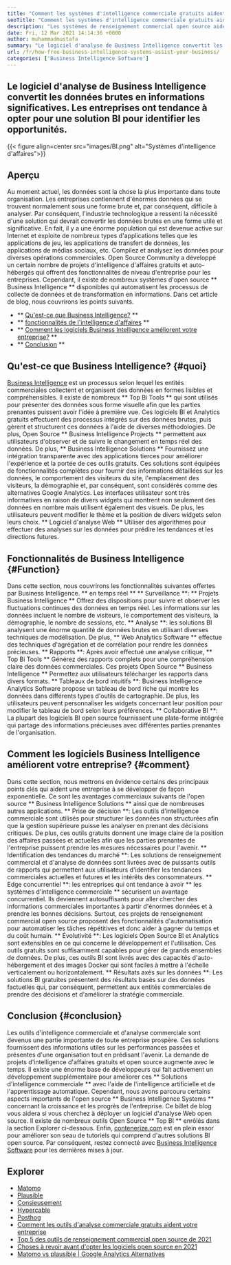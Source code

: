 ```yaml
---
title: "Comment les systèmes d'intelligence commerciale gratuits aident votre entreprise" 
seoTitle: "Comment les systèmes d'intelligence commerciale gratuits aident votre entreprise" 
description: "Les systèmes de renseignement commercial open source aident les organisations à analyser les données de manière critique et à formuler une stratégie efficace basée sur des informations commerciales utiles." 
date: Fri, 12 Mar 2021 14:14:36 +0000
author: muhammadmustafa
summary: "Le logiciel d'analyse de Business Intelligence convertit les données brutes en informations significatives. Les entreprises ont tendance à opter pour une solution BI pour identifier les opportunités." 
url: /fr/how-free-business-intelligence-systems-assist-your-business/
categories: ['Business Intelligence Software']
---
```


## Le logiciel d'analyse de Business Intelligence convertit les données brutes en informations significatives. Les entreprises ont tendance à opter pour une solution BI pour identifier les opportunités.

{{< figure align=center src="images/BI.png" alt="Systèmes d'intelligence d'affaires">}}


## Aperçu
Au moment actuel, les données sont la chose la plus importante dans toute organisation. Les entreprises contiennent d'énormes données qui se trouvent normalement sous une forme brute et, par conséquent, difficile à analyser. Par conséquent, l'industrie technologique a ressenti la nécessité d'une solution qui devrait convertir les données brutes en une forme utile et significative. En fait, il y a une énorme population qui est devenue active sur Internet et exploite de nombreux types d'applications telles que les applications de jeu, les applications de transfert de données, les applications de médias sociaux, etc. Compilez et analysez les données pour diverses opérations commerciales.
Open Source Community a développé un certain nombre de projets d'intelligence d'affaires gratuits et auto-hébergés qui offrent des fonctionnalités de niveau d'entreprise pour les entreprises. Cependant, il existe de nombreux systèmes d'open source ** Business Intelligence ** disponibles qui automatisent les processus de collecte de données et de transformation en informations. Dans cet article de blog, nous couvrirons les points suivants.
  * ** [Qu'est-ce que Business Intelligence?][1] **
  * ** [fonctionnalités de l'intelligence d'affaires][2] **
  * ** [Comment les logiciels Business Intelligence améliorent votre entreprise?][3] **
  * ** [Conclusion][4] **

## Qu'est-ce que Business Intelligence? {#quoi}
[][5][Business Intelligence][6] est un processus selon lequel les entités commerciales collectent et organisent des données en formes lisibles et compréhensibles. Il existe de nombreux ** Top Bi Tools ** qui sont utilisés pour présenter des données sous forme visuelle afin que les parties prenantes puissent avoir l'idée à première vue. Ces logiciels BI et Analytics gratuits effectuent des processus intégrés sur des données brutes, puis gèrent et structurent ces données à l'aide de diverses méthodologies. De plus, Open Source ** Business Intelligence Projects ** permettent aux utilisateurs d'observer et de suivre le changement en temps réel des données. De plus, ** Business Intelligence Solutions ** Fournissez une intégration transparente avec des applications tierces pour améliorer l'expérience et la portée de ces outils gratuits.
Ces solutions sont équipées de fonctionnalités complètes pour fournir des informations détaillées sur les données, le comportement des visiteurs du site, l'emplacement des visiteurs, la démographie et, par conséquent, sont considérés comme des alternatives Google Analytics. Les interfaces utilisateur sont très informatives en raison de divers widgets qui montrent non seulement des données en nombre mais utilisent également des visuels. De plus, les utilisateurs peuvent modifier le thème et la position de divers widgets selon leurs choix. ** Logiciel d'analyse Web ** Utiliser des algorithmes pour effectuer des analyses sur les données pour prédire les tendances et les directions futures.

## Fonctionnalités de Business Intelligence {#Function}
Dans cette section, nous couvrirons les fonctionnalités suivantes offertes par Business Intelligence.
** en temps réel ** ** Surveillance **: ** Projets Business Intelligence ** Offrez des dispositions pour suivre et observer les fluctuations continues des données en temps réel. Les informations sur les données incluent le nombre de visiteurs, le comportement des visiteurs, la démographie, le nombre de sessions, etc.
** Analyse **: les solutions BI analysent une énorme quantité de données brutes en utilisant diverses techniques de modélisation. De plus, ** Web Analytics Software ** effectue des techniques d'agrégation et de corrélation pour rendre les données précieuses.
** Rapports **: Après avoir effectué une analyse critique, ** Top Bi Tools ** Générez des rapports complets pour une compréhension claire des données commerciales. Ces projets Open Source ** Business Intelligence ** Permettez aux utilisateurs télécharger les rapports dans divers formats.
** Tableaux de bord intuitifs **: Business Intelligence Analytics Software propose un tableau de bord riche qui montre les données dans différents types d'outils de cartographie. De plus, les utilisateurs peuvent personnaliser les widgets concernant leur position pour modifier le tableau de bord selon leurs préférences.
** Collaborative BI **: La plupart des logiciels BI open source fournissent une plate-forme intégrée qui partage des informations précieuses avec différentes parties prenantes de l'organisation.

## Comment les logiciels Business Intelligence améliorent votre entreprise? {#comment}
Dans cette section, nous mettrons en évidence certains des principaux points clés qui aident une entreprise à se développer de façon exponentielle. Ce sont les avantages commerciaux suivants de l'open source ** Business Intelligence Solutions ** ainsi que de nombreuses autres applications.
** Prise de décision **: Les outils d'intelligence commerciale sont utilisés pour structurer les données non structurées afin que la gestion supérieure puisse les analyser en prenant des décisions critiques. De plus, ces outils gratuits donnent une image claire de la position des affaires passées et actuelles afin que les parties prenantes de l'entreprise puissent prendre les mesures nécessaires pour l'avenir.
** Identification des tendances du marché **: Les solutions de renseignement commercial et d'analyse de données sont livrées avec de puissants outils de rapports qui permettent aux utilisateurs d'identifier les tendances commerciales actuelles et futures et les intérêts des consommateurs.
** Edge concurrentiel **: les entreprises qui ont tendance à avoir ** les systèmes d'intelligence commerciale ** sécurisent un avantage concurrentiel. Ils deviennent autosuffisants pour aller chercher des informations commerciales importantes à partir d'énormes données et à prendre les bonnes décisions. Surtout, ces projets de renseignement commercial open source proposent des fonctionnalités d'automatisation pour automatiser les tâches répétitives et donc aider à gagner du temps et du coût humain.
** Évolutivité **: Les logiciels Open Source BI et Analytics sont extensibles en ce qui concerne le développement et l'utilisation. Ces outils gratuits sont suffisamment capables pour gérer de grands ensembles de données. De plus, ces outils BI sont livrés avec des capacités d'auto-hébergement et des images Docker qui sont faciles à mettre à l'échelle verticalement ou horizontalement.
** Résultats axés sur les données **: Les solutions BI gratuites présentent des résultats basés sur des données factuelles qui, par conséquent, permettent aux entités commerciales de prendre des décisions et d'améliorer la stratégie commerciale.

## Conclusion {#conclusion}
Les outils d'intelligence commerciale et d'analyse commerciale sont devenus une partie importante de toute entreprise prospère. Ces solutions fournissent des informations utiles sur les performances passées et présentes d'une organisation tout en prédisant l'avenir. La demande de projets d'intelligence d'affaires gratuits et open source augmente avec le temps. Il existe une énorme base de développeurs qui fait activement un développement supplémentaire pour améliorer ces ** Solutions d'intelligence commerciale ** avec l'aide de l'intelligence artificielle et de l'apprentissage automatique. Cependant, nous avons parcouru certains aspects importants de l'open source ** Business Intelligence Systems ** concernant la croissance et les progrès de l'entreprise. Ce billet de blog vous aidera si vous cherchez à déployer un logiciel d'analyse Web open source. Il existe de nombreux outils Open Source ** Top BI ** enrôlés dans la section Explorer ci-dessous.
Enfin, [contenerize.com][7] est en plein essor pour améliorer son seau de tutoriels qui comprend d'autres solutions BI open source. Par conséquent, restez connecté avec [Business Intelligence Software][6] pour les dernières mises à jour.

## Explorer
  * [Matomo][8]
  * [Plausible][9]
  * [Consieusement][10]
  * [Hypercable][11]
  * [Posthog][12]
  * [Comment les outils d'analyse commerciale gratuits aident votre entreprise][13]
  * [Top 5 des outils de renseignement commercial open source de 2021][14]
  * [Choses à revoir avant d'opter les logiciels open source en 2021][15]
  * [Matomo vs plausible | Google Analytics Alternatives][16]

  
[1]: #what
[2]: #function
[3]: #how
[4]: #Conclusion
[5]: #
[6]: https://products.containerize.com/business-intelligence
[7]: https://www.containerize.com/
[8]: https://products.containerize.com/business-intelligence/matomo
[9]: https://products.containerize.com/business-intelligence/plausible
[10]: https://products.containerize.com/business-intelligence/countly
[11]: https://products.containerize.com/business-intelligence/hypercable
[12]: https://products.containerize.com/business-intelligence/posthog
[13]: https://blog.containerize.com/2021/03/12/how-free-business-analytics-tools-assist-your-business/
[14]: https://blog.containerize.com/business-intelligence-software/top-5-open-source-business-intelligence-solutions-of-2021/
[15]: https://blog.containerize.com/cmdb-software/things-to-review-before-opting-open-source-software-in-2021/
[16]: https://blog.containerize.com/business-intelligence-software/matomo-vs-plausible-google-analytics-alternatives/
